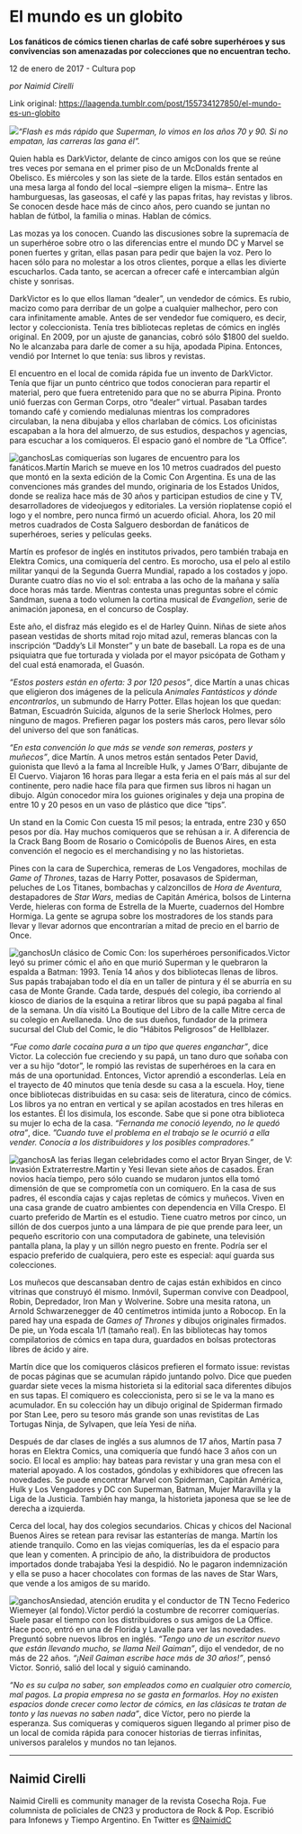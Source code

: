 # El mundo es un globito

**Los fanáticos de cómics tienen charlas de café sobre superhéroes y sus convivencias son amenazadas por colecciones que no encuentran techo.**

12 de enero de 2017 - Cultura pop

_por Naimid Cirelli_

Link original: https://laagenda.tumblr.com/post/155734127850/el-mundo-es-un-globito

![](https://64.media.tumblr.com/6a92bdde1f33ce3d97c39c15bbc2fa1d/tumblr_inline_pk0363gi691t6q87u_500.jpg)*“Flash es más rápido que Superman, lo vimos en los años 70 y 90. Si no empatan, las carreras las gana él”.*

Quien habla es DarkVictor, delante de cinco amigos con los que se reúne tres veces por semana en el primer piso de un McDonalds frente al Obelisco. Es miércoles y son las siete de la tarde. Ellos están sentados en una mesa larga al fondo del local –siempre eligen la misma–. Entre las hamburguesas, las gaseosas, el café y las papas fritas, hay revistas y libros. Se conocen desde hace más de cinco años, pero cuando se juntan no hablan de fútbol, la familia o minas. Hablan de cómics. 

Las mozas ya los conocen. Cuando las discusiones sobre la supremacía de un superhéroe sobre otro o las diferencias entre el mundo DC y Marvel se ponen fuertes y gritan, ellas pasan para pedir que bajen la voz. Pero lo hacen sólo para no molestar a los otros clientes, porque a ellas les divierte escucharlos. Cada tanto, se acercan a ofrecer café e intercambian algún chiste y sonrisas.

DarkVictor es lo que ellos llaman “dealer”, un vendedor de cómics. Es rubio, macizo como para derribar de un golpe a cualquier malhechor, pero con cara infinitamente amable. Antes de ser vendedor fue comiquero, es decir, lector y coleccionista. Tenía tres bibliotecas repletas de cómics en inglés original. En 2009, por un ajuste de ganancias, cobró sólo $1800 del sueldo. No le alcanzaba para darle de comer a su hija, apodada Pipina. Entonces, vendió por Internet lo que tenía: sus libros y revistas. 

El encuentro en el local de comida rápida fue un invento de DarkVictor. Tenía que fijar un punto céntrico que todos conocieran para repartir el material, pero que fuera entretenido para que no se aburra Pipina. Pronto unió fuerzas con German Corps, otro “dealer” virtual. Pasaban tardes tomando café y comiendo medialunas mientras los compradores circulaban, la nena dibujaba y ellos charlaban de cómics. Los oficinistas escapaban a la hora del almuerzo, de sus estudios, despachos y agencias, para escuchar a los comiqueros. El espacio ganó el nombre de “La Office”. 

![ganchos](https://64.media.tumblr.com/58fda02d6305e49e209532f87a51370a/tumblr_inline_pk0364leCj1t6q87u_500.jpg)Las comiquerías son lugares de encuentro para los fanáticos.Martín Marich se mueve en los 10 metros cuadrados del puesto que montó en la sexta edición de la Comic Con Argentina. Es una de las convenciones más grandes del mundo, originaria de los Estados Unidos, donde se realiza hace más de 30 años y participan estudios de cine y TV, desarrolladores de videojuegos y editoriales. La versión rioplatense copió el logo y el nombre, pero nunca firmó un acuerdo oficial. Ahora, los 20 mil metros cuadrados de Costa Salguero desbordan de fanáticos de superhéroes, series y películas geeks.

Martín es profesor de inglés en institutos privados, pero también trabaja en Elektra Comics, una comiquería del centro. Es morocho, usa el pelo al estilo militar yanqui de la Segunda Guerra Mundial, rapado a los costados y jopo. Durante cuatro días no vio el sol: entraba a las ocho de la mañana y salía doce horas más tarde. Mientras contesta unas preguntas sobre el cómic Sandman, suena a todo volumen la cortina musical de *Evangelion*, serie de animación japonesa, en el concurso de Cosplay.

Este año, el disfraz más elegido es el de Harley Quinn. Niñas de siete años pasean vestidas de shorts mitad rojo mitad azul, remeras blancas con la inscripción “Daddy’s Lil Monster” y un bate de baseball. La ropa es de una psiquiatra que fue torturada y violada por el mayor psicópata de Gotham y del cual está enamorada, el Guasón.

*“Estos posters están en oferta: 3 por 120 pesos”*, dice Martín a unas chicas que eligieron dos imágenes de la película *Animales Fantásticos y dónde encontrarlos*, un submundo de Harry Potter. Ellas hojean los que quedan: Batman, Escuadrón Suicida, algunos de la serie Sherlock Holmes, pero ninguno de magos. Prefieren pagar los posters más caros, pero llevar sólo del universo del que son fanáticas. 

*“En esta convención lo que más se vende son remeras, posters y muñecos”*, dice Martín. A unos metros están sentados Peter David, guionista que llevó a la fama al Increíble Hulk, y James O’Barr, dibujante de El Cuervo. Viajaron 16 horas para llegar a esta feria en el país más al sur del continente, pero nadie hace fila para que firmen sus libros ni hagan un dibujo. Algún conocedor mira los guiones originales y deja una propina de entre 10 y 20 pesos en un vaso de plástico que dice “tips”.

Un stand en la Comic Con cuesta 15 mil pesos; la entrada, entre 230 y 650 pesos por día. Hay muchos comiqueros que se rehúsan a ir. A diferencia de la Crack Bang Boom de Rosario o Comicópolis de Buenos Aires, en esta convención el negocio es el merchandising y no las historietas.

Pines con la cara de Superchica, remeras de Los Vengadores, mochilas de *Game of Thrones*, tazas de Harry Potter, posavasos de Spiderman, peluches de Los Titanes, bombachas y calzoncillos de *Hora de Aventura*, destapadores de *Star Wars*, medias de Capitán América, bolsos de Linterna Verde, hieleras con forma de Estrella de la Muerte, cuadernos del Hombre Hormiga. La gente se agrupa sobre los mostradores de los stands para llevar y llevar adornos que encontrarían a mitad de precio en el barrio de Once.

![ganchos](https://64.media.tumblr.com/6a92bdde1f33ce3d97c39c15bbc2fa1d/tumblr_inline_pk0363gi691t6q87u_500.jpg)Un clásico de Comic Con: los superhéroes personificados.Victor leyó su primer cómic el año en que murió Superman y le quebraron la espalda a Batman: 1993. Tenía 14 años y dos bibliotecas llenas de libros. Sus papás trabajaban todo el día en un taller de pintura y él se aburría en su casa de Monte Grande. Cada tarde, después del colegio, iba corriendo al kiosco de diarios de la esquina a retirar libros que su papá pagaba al final de la semana. Un día visitó La Boutique del Libro de la calle Mitre cerca de su colegio en Avellaneda. Uno de sus dueños, fundador de la primera sucursal del Club del Comic, le dio “Hábitos Peligrosos” de Hellblazer.

*“Fue como darle cocaína pura a un tipo que queres enganchar”*, dice Victor. La colección fue creciendo y su papá, un tano duro que soñaba con ver a su hijo “dotor”, le rompió las revistas de superhéroes en la cara en más de una oportunidad. Entonces, Victor aprendió a esconderlas. Leía en el trayecto de 40 minutos que tenía desde su casa a la escuela. Hoy, tiene once bibliotecas distribuidas en su casa: seis de literatura, cinco de cómics. Los libros ya no entran en vertical y se apilan acostados en tres hileras en los estantes. Él los disimula, los esconde. Sabe que si pone otra biblioteca su mujer lo echa de la casa. *“Fernanda me conoció leyendo, no le quedó otra”*, dice. *”Cuando tuve el problema en el trabajo se le ocurrió a ella vender. Conocía a los distribuidores y los posibles compradores.”*

![ganchos](https://64.media.tumblr.com/851a3601a42e950297d1db805699ddf0/tumblr_inline_pk0364sD1Z1t6q87u_500.jpg)A las ferias llegan celebridades como el actor Bryan Singer, de V: Invasión Extraterrestre.Martin y Yesi llevan siete años de casados. Eran novios hacía tiempo, pero sólo cuando se mudaron juntos ella tomó dimensión de que se comprometía con un comiquero. En la casa de sus padres, él escondía cajas y cajas repletas de cómics y muñecos. Viven en una casa grande de cuatro ambientes con dependencia en Villa Crespo. El cuarto preferido de Martín es el estudio. Tiene cuatro metros por cinco, un sillón de dos cuerpos junto a una lámpara de pie que prende para leer, un pequeño escritorio con una computadora de gabinete, una televisión pantalla plana, la play y un sillón negro puesto en frente. Podría ser el espacio preferido de cualquiera, pero este es especial: aquí guarda sus colecciones.

Los muñecos que descansaban dentro de cajas están exhibidos en cinco vitrinas que construyó él mismo. Inmóvil, Superman convive con Deadpool, Robin, Depredador, Iron Man y Wolverine. Sobre una mesita ratona, un Arnold Schwarzenegger de 40 centímetros intimida junto a Robocop. En la pared hay una espada de *Games of Thrones* y dibujos originales firmados. De pie, un Yoda escala 1/1 (tamaño real). En las bibliotecas hay tomos compilatorios de cómics en tapa dura, guardados en bolsas protectoras libres de ácido y aire. 

Martín dice que los comiqueros clásicos prefieren el formato issue: revistas de pocas páginas que se acumulan rápido juntando polvo. Dice que pueden guardar siete veces la misma historieta si la editorial saca diferentes dibujos en sus tapas. El comiquero es coleccionista, pero si se le va la mano es acumulador. En su colección hay un dibujo original de Spiderman firmado por Stan Lee, pero su tesoro más grande son unas revistitas de Las Tortugas Ninja, de Sylvapen, que leía Yesi de niña.

Después de dar clases de inglés a sus alumnos de 17 años, Martín pasa 7 horas en Elektra Comics, una comiquería que fundó hace 3 años con un socio. El local es amplio: hay bateas para revistar y una gran mesa con el material apoyado. A los costados, góndolas y exhibidores que ofrecen las novedades. Se puede encontrar Marvel con Spiderman, Capitán América, Hulk y Los Vengadores y DC con Superman, Batman, Mujer Maravilla y la Liga de la Justicia. También hay manga, la historieta japonesa que se lee de derecha a izquierda.

Cerca del local, hay dos colegios secundarios. Chicas y chicos del Nacional Buenos Aires se retean para revisar las estanterías de manga. Martín los atiende tranquilo. Como en las viejas comiquerías, les da el espacio para que lean y comenten. A principio de año, la distribuidora de productos importados donde trabajaba Yesi la despidió. No le pagaron indemnización y ella se puso a hacer chocolates con formas de las naves de Star Wars, que vende a los amigos de su marido.

![ganchos](https://64.media.tumblr.com/11f837a7b51a32f500ba9af71a32a836/tumblr_inline_pk03654dom1t6q87u_500.jpg)Ansiedad, atención erudita y el conductor de TN Tecno Federico Wiemeyer (al fondo).Víctor perdió la costumbre de recorrer comiquerías. Suele pasar el tiempo con los distribuidores o sus amigos de La Office. Hace poco, entró en una de Florida y Lavalle para ver las novedades. Preguntó sobre nuevos libros en inglés. *“Tengo uno de un escritor nuevo que están llevando mucho, se llama Neil Gaiman”*, dijo el vendedor, de no más de 22 años. *“¡Neil Gaiman escribe hace más de 30 años!”*, pensó Victor. Sonrió, salió del local y siguió caminando.



*“No es su culpa no saber, son empleados como en cualquier otro comercio, mal pagos. La propia empresa no se gasta en formarlos. Hoy no existen espacios donde crecer como lector de cómics, en las clásicas te tratan de tonto y las nuevas no saben nada”*, dice Víctor, pero no pierde la esperanza. Sus comiqueras y comiqueros siguen llegando al primer piso de un local de comida rápida para conocer historias de tierras infinitas, universos paralelos y mundos no tan lejanos.

  




---

Naimid Cirelli
--------------

 Naimid Cirelli es community manager de la revista Cosecha Roja. Fue columnista de policiales de CN23 y productora de Rock & Pop. Escribió para Infonews y Tiempo Argentino. En Twitter es [@NaimidC](https://twitter.com/naimidc?lang=es) 

